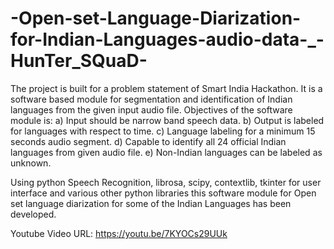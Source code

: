 # -Open-set-Language-Diarization-for-Indian-Languages-audio-data-_-HunTer_SQuaD-

The project is built for a problem statement of Smart India Hackathon. It is a software based module for segmentation and identification of Indian languages from the given input audio file. Objectives of the software module is: a) Input should be narrow band speech data. b) Output is labeled for languages with respect to time. c) Language labeling for a minimum 15 seconds audio segment. d) Capable to identify all 24 official Indian languages from given audio file. e) Non-Indian languages can be labeled as unknown.

Using python Speech Recognition, librosa, scipy, contextlib, tkinter for user interface and various other python libraries this software module for Open set language diarization for some of the Indian Languages has been developed. 

Youtube Video URL: https://youtu.be/7KYOCs29UUk
